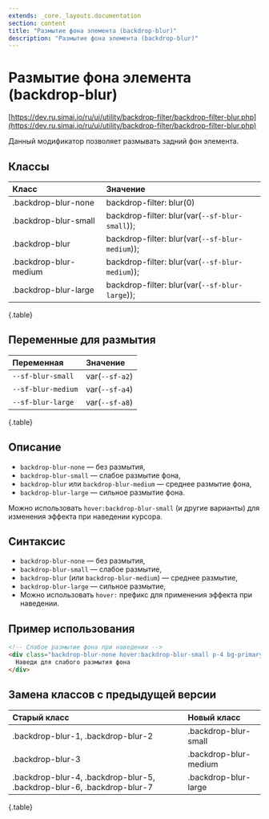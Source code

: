 ```yaml
---
extends: _core._layouts.documentation
section: content
title: "Размытие фона элемента (backdrop-blur)"
description: "Размытие фона элемента (backdrop-blur)"
---
```


# Размытие фона элемента (backdrop-blur)

[https://dev.ru.simai.io/ru/ui/utility/backdrop-filter/backdrop-filter-blur.php](https://dev.ru.simai.io/ru/ui/utility/backdrop-filter/backdrop-filter-blur.php)

Данный модификатор позволяет размывать задний фон элемента.

## Классы

| Класс                 | Значение                    |
|:----------------------|:------------------------------------------------|
| .backdrop-blur-none   | backdrop-filter: blur(0)                        |
| .backdrop-blur-small  | backdrop-filter: blur(var(`--sf-blur-small`));  |
| .backdrop-blur        | backdrop-filter: blur(var(`--sf-blur-medium`)); |
| .backdrop-blur-medium | backdrop-filter: blur(var(`--sf-blur-medium`)); |
| .backdrop-blur-large  | backdrop-filter: blur(var(`--sf-blur-large`));  |
{.table}

## Переменные для размытия

| Переменная         | Значение       |
|:-------------------|:---------------|
| `--sf-blur-small`  | var(`--sf-a2`) |
| `--sf-blur-medium` | var(`--sf-a4`) |
| `--sf-blur-large`  | var(`--sf-a8`) |
{.table}

## Описание

- `backdrop-blur-none` — без размытия,
- `backdrop-blur-small` — слабое размытие фона,
- `backdrop-blur` или `backdrop-blur-medium` — среднее размытие фона,
- `backdrop-blur-large` — сильное размытие фона.

Можно использовать `hover:backdrop-blur-small` (и другие варианты) для изменения эффекта при наведении курсора.

## Синтаксис

- `backdrop-blur-none` — без размытия,
- `backdrop-blur-small` — слабое размытие,
- `backdrop-blur` (или `backdrop-blur-medium`) — среднее размытие,
- `backdrop-blur-large` — сильное размытие,
- Можно использовать `hover:` префикс для применения эффекта при наведении.

## Пример использования

```html
<!-- Слабое размытие фона при наведении -->
<div class="backdrop-blur-none hover:backdrop-blur-small p-4 bg-primary color-on-surface-inverse transition">
  Наведи для слабого размытия фона
</div>
```

## Замена классов с предыдущей версии

| Старый класс                                       | Новый класс           |
|:-----------------------------------------------------------------------|:----------------------|
| .backdrop-blur-1, .backdrop-blur-2                                     | .backdrop-blur-small  |
| .backdrop-blur-3                                                       | .backdrop-blur-medium |
| .backdrop-blur-4, .backdrop-blur-5, .backdrop-blur-6, .backdrop-blur-7 | .backdrop-blur-large  |
{.table}
